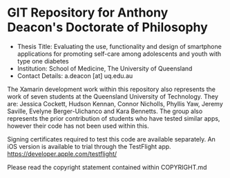# GIT Repository for Anthony Deacon's Doctorate of Philosophy
- Thesis Title: Evaluating the use, functionality and design of smartphone applications for promoting self-care among adolescents and youth with type one diabetes
- Institution: School of Medicine, The University of Queensland
- Contact Details: a.deacon [at] uq.edu.au

The Xamarin development work within this repository also represents the work of seven students at the Queensland University of Technology. They are: Jessica Cockett, Hudson Kennan, Connor Nicholls, Phyllis Yaw, Jeremy Saville, Evelyne Berger-Uichanco and Kara Bennetts. The group also represents the prior contribution of students who have tested similar apps, however their code has not been used within this.

Signing certificates required to test this code are available separately.
An iOS version is available to trial through the TestFlight app. https://developer.apple.com/testflight/

Please read the copyright statement contained within COPYRIGHT.md
